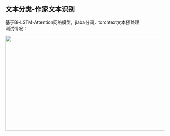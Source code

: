 ## 文本分类-作家文本识别
基于Bi-LSTM-Attention网络模型，jiaba分词，torchtext文本预处理<br>
测试情况：

<div align="center">

<img src="https://github.com/LumenWang/Files/raw/master/author.png" height='300' width='550'>

</div>
